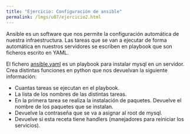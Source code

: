 ```yaml
---
title: "Ejercicio: Configuración de ansible"
permalink: /lmgs/u07/ejercicio2.html
---
```


Ansible es un software que nos permite la configuración automática de nuestra infraestructura. Las tareas que se van a ejecutar de forma automática en nuestros servidores se escriben en playbook que son ficheros escrito en YAML.

El fichero [ansible.yaml](fich/ansible.zip) es un playbook para instalar mysql en un servidor. Crea distintas funciones en python que nos devuelvan la siguiente información:

* Cuantas tareas se ejecutan en el playbook.
* La lista de los nombres de las distintas tareas.
* En la primera tarea se realiza la instalación de paquetes. Devuelve el nombre de los paquetes que se instalan.
* Devuelve la contraseña que se va a asignar al root de mysql.
* Devuelve si esta receta tiene handlers (manejadores para reiniciar los servicios).

